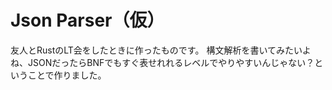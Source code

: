 # Json Parser（仮）

友人とRustのLT会をしたときに作ったものです。
構文解析を書いてみたいよね、JSONだったらBNFでもすぐ表せれれるレベルでやりやすいんじゃない？ということで作りました。

